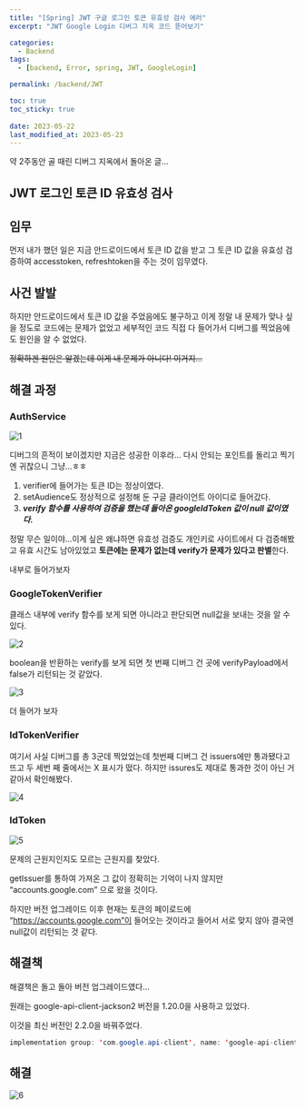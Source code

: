 ```yaml
---
title: "[Spring] JWT 구글 로그인 토큰 유효성 검사 에러"
excerpt: "JWT Google Login 디버그 지옥 코드 뜯어보기"

categories:
  - Backend
tags:
  - [backend, Error, spring, JWT, GoogleLogin]

permalink: /backend/JWT

toc: true
toc_sticky: true
 
date: 2023-05-22
last_modified_at: 2023-05-23
---
```


약 2주동안 골 때린 디버그 지옥에서 돌아온 글…

## JWT 로그인 토큰 ID 유효성 검사

## 임무

먼저 내가 했던 일은 지금 안드로이드에서 토큰 ID 값을 받고 그 토큰 ID 값을 유효성 검증하여 accesstoken, refreshtoken을 주는 것이 임무였다.

## 사건 발발

하지만 안드로이드에서 토큰 ID 값을 주었음에도 불구하고  이게 정말 내 문제가 맞나 싶을 정도로 코드에는 문제가 없었고 세부적인 코드 직접 다 들어가서 디버그를 찍었음에도 원인을 알 수 없었다.

~~정확하겐 원인은 알겠는데 이게 내 문제가 아니다! 이거지…~~

## 해결 과정

### AuthService

![1](https://jsw6701.github.io/assets/images/posts_img/230522/1.png)

디버그의 흔적이 보이겠지만 지금은 성공한 이후라… 다시 안되는 포인트를 돌리고 찍기엔 귀찮으니 그냥…ㅎㅎ

1. verifier에 들어가는 토큰 ID는 정상이였다.
2. setAudience도 정상적으로 설정해 둔 구글 클라이언트 아이디로 들어갔다.
3. ***verify 함수를 사용하여 검증을 했는데 돌아온 googleIdToken 값이 null 값이였다.***

정말 무슨 일이야…이게 싶은 왜냐하면 유효성 검증도 개인키로 사이트에서 다 검증해봤고 유효 시간도 남아있었고 **토큰에는 문제가 없는데 verify가 문제가 있다고 판별**한다.

내부로 들어가보자

### GoogleTokenVerifier

클래스 내부에 verify 함수를 보게 되면 아니라고 판단되면 null값을 보내는 것을 알 수 있다.

![2](https://jsw6701.github.io/assets/images/posts_img/230522/2.png)

boolean을 반환하는 verify를 보게 되면 첫 번째 디버그 건 곳에 verifyPayload에서 false가 리턴되는 것 같았다.

![3](https://jsw6701.github.io/assets/images/posts_img/230522/3.png)

더 들어가 보자

### IdTokenVerifier

여기서 사실 디버그를 총 3군데 찍었었는데 첫번째 디버그 건 issuers에만 통과됐다고 뜨고 두 세번 째 줄에서는 X 표시가 떴다. 하지만 issures도 제대로 통과한 것이 아닌 거 같아서 확인해봤다.

![4](https://jsw6701.github.io/assets/images/posts_img/230522/4.png)

### IdToken

![5](https://jsw6701.github.io/assets/images/posts_img/230522/5.png)

문제의 근원지인지도 모르는 근원지를 찾았다.

getIssuer를 통하여 가져온 그 값이 정확히는 기억이 나지 않지만 “accounts.google.com” 으로 왔을 것이다.

하지만 버전 업그레이드 이후 현재는 토큰의 페이로드에 “https://accounts.google.com”이 들어오는 것이라고 들어서 서로 맞지 않아 결국엔 null값이 리턴되는 것 같다.

## 해결책

해결책은 돌고 돌아 버전 업그레이드였다…

원래는 google-api-client-jackson2 버전을 1.20.0을 사용하고 있었다.

이것을 최신 버전인 2.2.0을 바꿔주었다.

```java
implementation group: 'com.google.api-client', name: 'google-api-client-jackson2', version: '2.2.0'
```

## 해결

![6](https://jsw6701.github.io/assets/images/posts_img/230522/6.png)
